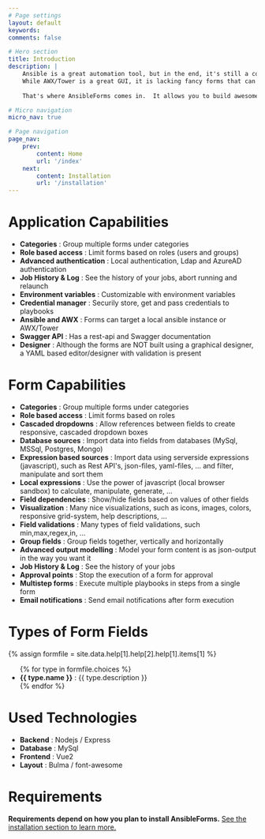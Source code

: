 ```yaml
---
# Page settings
layout: default
keywords:
comments: false

# Hero section
title: Introduction
description: |
    Ansible is a great automation tool, but in the end, it's still a command-line application.  
    While AWX/Tower is a great GUI, it is lacking fancy forms that can grab data from several sources.<br><br>  
      
    That's where AnsibleForms comes in.  It allows you to build awesome forms, build extravars and send it to Ansible or AWX/Tower.

# Micro navigation
micro_nav: true

# Page navigation
page_nav:
    prev:
        content: Home
        url: '/index'
    next:
        content: Installation
        url: '/installation'
---
```




# Application Capabilities

* **Categories** : Group multiple forms under categories
* **Role based access** : Limit forms based on roles (users and groups)
* **Advanced authentication** : Local authentication, Ldap and AzureAD authentication
* **Job History & Log** : See the history of your jobs, abort running and relaunch
* **Environment variables** : Customizable with environment variables
* **Credential manager** : Securily store, get and pass credentials to playbooks
* **Ansible and AWX** : Forms can target a local ansible instance or AWX/Tower
* **Swagger API** : Has a rest-api and Swagger documentation
* **Designer** : Although the forms are NOT built using a graphical designer, a YAML based editor/designer with validation is present

# Form Capabilities

* **Categories** : Group multiple forms under categories
* **Role based access** : Limit forms based on roles
* **Cascaded dropdowns** : Allow references between fields to create responsive, cascaded dropdown boxes
* **Database sources** : Import data into fields from databases (MySql, MSSql, Postgres, Mongo)
* **Expression based sources** : Import data using serverside expressions (javascript), such as Rest API's, json-files, yaml-files, ... and filter, manipulate and sort them
* **Local expressions** : Use the power of javascript (local browser sandbox) to calculate, manipulate, generate, ... 
* **Field dependencies** : Show/hide fields based on values of other fields
* **Visualization** : Many nice visualizations, such as icons, images, colors, responsive grid-system, help descriptions, ...
* **Field validations** : Many types of field validations, such min,max,regex,in, ...
* **Group fields** : Group fields together, vertically and horizontally
* **Advanced output modelling** : Model your form content is as json-output in the way you want it
* **Job History & Log** : See the history of your jobs
* **Approval points** : Stop the execution of a form for approval
* **Multistep forms** : Execute multiple playbooks in steps from a single form
* **Email notifications** : Send email notifications after form execution

# Types of Form Fields

{% assign formfile = site.data.help[1].help[2].help[1].items[1] %}
<ul>
{% for type in formfile.choices %}
<li><strong>{{ type.name }}</strong> : {{ type.description }}</li>
{% endfor %}
</ul>

# Used Technologies

* **Backend** : Nodejs / Express
* **Database** : MySql
* **Frontend** : Vue2
* **Layout** : Bulma / font-awesome

# Requirements

<div class="callout callout--warning">
    <p><strong>Requirements depend on how you plan to install AnsibleForms.</strong> <a href="{% if jekyll.environment == 'production' %}{{ site.doks.baseurl }}{% endif %}/installation">See the installation section to learn more.</a></p>
</div>

